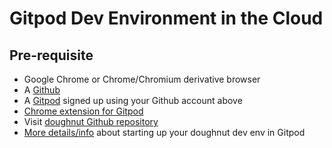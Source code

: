 # Gitpod Dev Environment in the Cloud

## Pre-requisite
- Google Chrome or Chrome/Chromium derivative browser
- A [Github](https://www.github.com)
- A [Gitpod](https://www.gitpod.io/#get-started) signed up using your Github account above
- [Chrome extension for Gitpod](https://chrome.google.com/webstore/detail/gitpod-always-ready-to-co/dodmmooeoklaejobgleioelladacbeki)
- Visit [doughnut Github repository](https://github.com/nerds-odd-e/doughnut)
- [More details/info](https://www.gitpod.io/docs/browser-extension/) about starting up your doughnut dev env in Gitpod